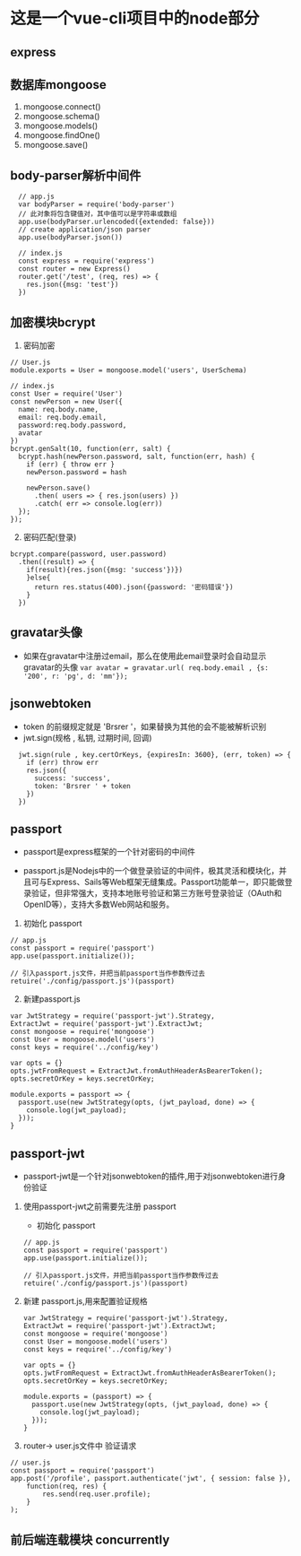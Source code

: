 # 这是一个vue-cli项目中的node部分
## express
## 数据库mongoose
  1. mongoose.connect()
  2. mongoose.schema()
  3. mongoose.models()
  4. mongoose.findOne()
  5. mongoose.save()

## body-parser解析中间件
  ```
    // app.js
    var bodyParser = require('body-parser')
    // 此对象将包含键值对，其中值可以是字符串或数组
    app.use(bodyParser.urlencoded({extended: false}))
    // create application/json parser
    app.use(bodyParser.json())
  ```
  ```
    // index.js
    const express = require('express')
    const router = new Express()
    router.get('/test', (req, res) => {
      res.json({msg: 'test'})
    })  
  ```


## 加密模块bcrypt
1. 密码加密
  ```
  // User.js
  module.exports = User = mongoose.model('users', UserSchema)

  // index.js
  const User = require('User')
  const newPerson = new User({
    name: req.body.name,
    email: req.body.email,
    password:req.body.password,
    avatar
  })
  bcrypt.genSalt(10, function(err, salt) {
    bcrypt.hash(newPerson.password, salt, function(err, hash) {
      if (err) { throw err }  
      newPerson.password = hash

      newPerson.save()
        .then( users => { res.json(users) })
        .catch( err => console.log(err))
    });
  });
  ```

2. 密码匹配(登录)
  ```
  bcrypt.compare(password, user.password)
    .then((result) => {
      if(result){res.json({msg: 'success'})})
      }else{
        return res.status(400).json({password: '密码错误'})
      }
    })
  ```

## gravatar头像
 + 如果在gravatar中注册过email，那么在使用此email登录时会自动显示gravatar的头像
` var avatar = gravatar.url( req.body.email , {s: '200', r: 'pg', d: 'mm'}); `
  
## jsonwebtoken 
  + token 的前缀规定就是 'Brsrer '，如果替换为其他的会不能被解析识别
  + jwt.sign(规格 , 私钥, 过期时间, 回调)
  ```
    jwt.sign(rule , key.certOrKeys, {expiresIn: 3600}, (err, token) => {
      if (err) throw err
      res.json({
        success: 'success',        
        token: 'Brsrer ' + token
      })                
    })
  ```
## passport
 - passport是express框架的一个针对密码的中间件
 + passport.js是Nodejs中的一个做登录验证的中间件，极其灵活和模块化，并且可与Express、Sails等Web框架无缝集成。Passport功能单一，即只能做登录验证，但非常强大，支持本地账号验证和第三方账号登录验证（OAuth和OpenID等），支持大多数Web网站和服务。

 1. 初始化 passport
  ```
  // app.js
  const passport = require('passport')
  app.use(passport.initialize());

  // 引入passport.js文件，并把当前passport当作参数传过去
  retuire('./config/passport.js')(passport)
  ```

2. 新建passport.js
  ```
  var JwtStrategy = require('passport-jwt').Strategy,
  ExtractJwt = require('passport-jwt').ExtractJwt;
  const mongoose = require('mongoose')
  const User = mongoose.model('users')
  const keys = require('../config/key')

  var opts = {}
  opts.jwtFromRequest = ExtractJwt.fromAuthHeaderAsBearerToken();
  opts.secretOrKey = keys.secretOrKey;

  module.exports = passport => {
    passport.use(new JwtStrategy(opts, (jwt_payload, done) => {
      console.log(jwt_payload);    
    }));
  }
  ```

  

## passport-jwt  
 - passport-jwt是一个针对jsonwebtoken的插件,用于对jsonwebtoken进行身份验证

 1. 使用passport-jwt之前需要先注册 passport
    + 初始化 passport
    ```
    // app.js
    const passport = require('passport')
    app.use(passport.initialize());

    // 引入passport.js文件，并把当前passport当作参数传过去
    retuire('./config/passport.js')(passport)
    ```
  

 2. 新建 passport.js,用来配置验证规格
    ```
    var JwtStrategy = require('passport-jwt').Strategy,
    ExtractJwt = require('passport-jwt').ExtractJwt;
    const mongoose = require('mongoose')
    const User = mongoose.model('users')
    const keys = require('../config/key')

    var opts = {}
    opts.jwtFromRequest = ExtractJwt.fromAuthHeaderAsBearerToken();
    opts.secretOrKey = keys.secretOrKey;

    module.exports = (passport) => {
      passport.use(new JwtStrategy(opts, (jwt_payload, done) => {
        console.log(jwt_payload);    
      }));
    }
    ```

  3. router-> user.js文件中 验证请求
  ```
  // user.js
  const passport = require('passport')
  app.post('/profile', passport.authenticate('jwt', { session: false }),
      function(req, res) {
          res.send(req.user.profile);
      }
  );

  ```

  ## 前后端连载模块 concurrently
  